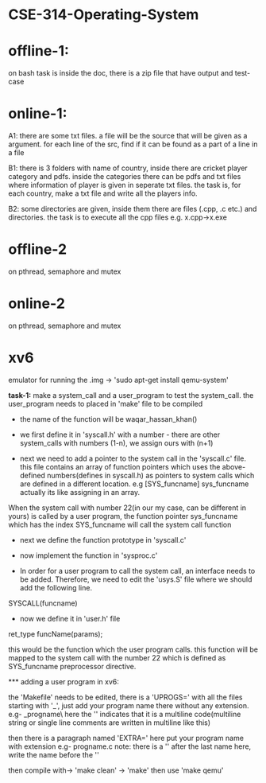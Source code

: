 # CSE-314-Operating-System

# offline-1:
on bash
task is inside the doc, there is a zip file that have output and test-case

# online-1:
A1: there are some txt files. a file will be the source that will be given as a argument. for each line of the src, find if it can be found as a part of a line in a file 

B1: there is 3 folders with name of country, inside there are cricket player category and pdfs. inside the categories there can be pdfs and txt files where information of player is given in seperate txt files. the task is, for each country, make a txt file and write all the players info.

B2: some directories are given, inside them there are files (.cpp, .c etc.) and directories. the task is to execute all the cpp files e.g. x.cpp->x.exe

# offline-2
on pthread, semaphore and mutex

# online-2
on pthread, semaphore and mutex

# xv6

emulator for running the .img -> 'sudo apt-get install qemu-system'

<b>task-1:</b> make a system_call and a user_program to test the system_call. the user_program needs to placed in 'make' file to be compiled 

* the name of the function will be waqar_hassan_khan()

* we first define it in 'syscall.h' with a number - there are other system_calls with numbers (1-n), we assign ours with (n+1)

* next we need to add a pointer to the system call in the 'syscall.c' file. this file contains an array of function pointers which uses the above-defined numbers(defines in syscall.h) as pointers to system calls which are defined in a different location. e.g [SYS_funcname] sys_funcname
actually its like assigning in an array.

When the system call with number 22(in our my case, can be different in yours) is called by a user program, the function pointer sys_funcname which has the index SYS_funcname will call the system call function

* next we define the function prototype in 'syscall.c'

* now implement the function in 'sysproc.c'

* In order for a user program to call the system call, an interface needs to be added. Therefore, we need to edit the 'usys.S' file where we should add the following line.

SYSCALL(funcname)

* now we define it in 'user.h' file 

ret_type funcName(params);

this would be the function which the user program calls. this function will be mapped to the system call with the number 22 which is defined as SYS_funcname preprocessor directive.

*** adding a user program in xv6:

the 'Makefile' needs to be edited, there is a 'UPROGS=' with all the files starting with '_', just add your program name there without any extension. e.g- _progname\ here the '\' indicates that it is a multiline code(multiline string or single line comments are written in multiline like this)

then there is a paragraph named 'EXTRA=' here put your program name with extension e.g- progname.c 
note: there is a '\' after the last name here, write the name before the '\'

then compile with-> 'make clean' -> 'make'
then use 'make qemu'
